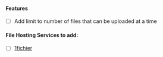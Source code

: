#### Features

- [ ] Add limit to number of files that can be uploaded at a time

#### File Hosting Services to add:

- [ ] [1fichier](https://1fichier.com/)
